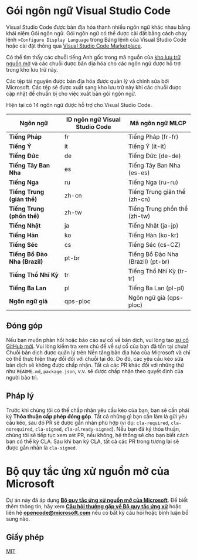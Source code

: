 # Gói ngôn ngữ Visual Studio Code

Visual Studio Code được bản địa hóa thành nhiều ngôn ngữ khác nhau bằng khái niệm Gói ngôn ngữ. Gói ngôn ngữ có thể được cài đặt bằng cách chạy lệnh `>Configure Display Language` trong Bảng lệnh của Visual Studio Code hoặc cài đặt thông qua [Visual Studio Code Marketplace](https://marketplace.visualstudio.com/search?target=VSCode&category=Language%20Packs&sortBy=Installs).

Có thể tìm thấy các chuỗi tiếng Anh gốc trong mã nguồn của [kho lưu trữ nguồn mở](https://github.com/microsoft/vscode) và các chuỗi được bản địa hóa cho các ngôn ngữ được hỗ trợ trong kho lưu trữ này.

Các tệp tài nguyên được bản địa hóa được quản lý và chỉnh sửa bởi Microsoft. Các tệp sẽ được xuất sang kho lưu trữ này khi các chuỗi được cập nhật để chuẩn bị cho việc xuất bản gói ngôn ngữ.

Hiện tại có 14 ngôn ngữ được hỗ trợ cho Visual Studio Code.

|Ngôn ngữ|ID ngôn ngữ Visual Studio Code|Mã ngôn ngữ MLCP|
|--------|--------|--------|
|**Tiếng Pháp**|fr|Tiếng Pháp (fr-fr)
|**Tiếng Ý**|it|Tiếng Ý (it-it)
|**Tiếng Đức**|de|Tiếng Đức (de-de)
|**Tiếng Tây Ban Nha**|es|Tiếng Tây Ban Nha (es-es)
|**Tiếng Nga**|ru|Tiếng Nga (ru-ru)
|**Tiếng Trung (giản thể)**|zh-cn|Tiếng Trung giản thể (zh-cn)
|**Tiếng Trung (phồn thể)**|zh-tw|Tiếng Trung phồn thể (zh-tw)
|**Tiếng Nhật**|ja|Tiếng Nhật (ja-jp)
|**Tiếng Hàn**|ko|Tiếng Hàn (ko-kr)
|**Tiếng Séc**|cs|Tiếng Séc (cs-CZ)
|**Tiếng Bồ Đào Nha (Brazil)**|pt-br|Tiếng Bồ Đào Nha (Brazil) (pt-br)
|**Tiếng Thổ Nhĩ Kỳ**|tr|Tiếng Thổ Nhĩ Kỳ (tr-tr)
|**Tiếng Ba Lan**|pl| Tiếng Ba Lan (pl-pl)
|**Ngôn ngữ giả**|qps-ploc|Ngôn ngữ giả (qps-ploc)

## Đóng góp

Nếu bạn muốn phản hồi hoặc báo cáo sự cố về bản dịch, vui lòng tạo [sự cố GitHub mới](https://github.com/microsoft/vscode-loc/issues/new). Vui lòng kiểm tra xem chủ đề về sự cố của bạn đã tồn tại chưa!
Chuỗi bản dịch được quản lý trên Nền tảng bản địa hóa của Microsoft và chỉ có thể thực hiện thay đổi đối với chuỗi tại đó. Do đó, các yêu cầu kéo sửa bản dịch sẽ không được chấp nhận. Tất cả các PR khác đối với những thứ như `README.md`, `package.json`, v.v. sẽ được chấp nhận theo quyết định của người bảo trì.

## Pháp lý

Trước khi chúng tôi có thể chấp nhận yêu cầu kéo của bạn, bạn sẽ cần phải ký **Thỏa thuận cấp phép đóng góp**. Tất cả những gì bạn cần làm là gửi yêu cầu kéo, sau đó PR sẽ được gắn nhãn phù hợp (ví dụ: `cla-required`, `cla-norequired`, `cla-signed`, `cla-already-signed`). Nếu bạn đã ký thỏa thuận, chúng tôi sẽ tiếp tục xem xét PR, nếu không, hệ thống sẽ cho bạn biết cách bạn có thể ký CLA. Sau khi bạn ký CLA, tất cả các PR trong tương lai sẽ được gắn nhãn là `cla-signed`.

# Bộ quy tắc ứng xử nguồn mở của Microsoft

Dự án này đã áp dụng [**Bộ quy tắc ứng xử nguồn mở của Microsoft**](https://opensource.microsoft.com/codeofconduct/).
Để biết thêm thông tin, hãy xem [**Câu hỏi thường gặp về Bộ quy tắc ứng xử**](https://opensource.microsoft.com/codeofconduct/faq/) hoặc
liên hệ [**opencode@microsoft.com**](mailto:opencode@microsoft.com) nếu có bất kỳ câu hỏi hoặc bình luận bổ sung nào.

## Giấy phép
[MIT](LICENSE.md)